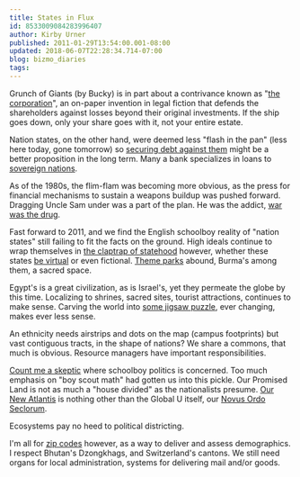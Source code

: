 ```yaml
---
title: States in Flux
id: 8533009084283996407
author: Kirby Urner
published: 2011-01-29T13:54:00.001-08:00
updated: 2018-06-07T22:28:34.714-07:00
blog: bizmo_diaries
tags: 
---
```


Grunch of Giants (by Bucky) is in part about a contrivance known as "[the corporation](http://controlroom.blogspot.com/2009/07/corporation-movie-review.html)", an on-paper invention in legal fiction that defends the shareholders against losses beyond their original investments.  If the ship goes down, only your share goes with it, not your entire estate.

Nation states, on the other hand, were deemed less "flash in the pan" (less here today, gone tomorrow) so [securing debt against them](http://www.vancouversun.com/business/Sovereign+default+remains+2011+risk/4097870/story.html) might be a better proposition in the long term.  Many a bank specializes in loans to [sovereign nations](http://grunch.net/archives/64).

As of the 1980s, the flim-flam was becoming more obvious, as the press for financial mechanisms to sustain a weapons buildup was pushed forward.  Dragging Uncle Sam under was a part of the plan. He was the addict, [war was the drug](http://controlroom.blogspot.com/2010/11/hurt-locker-movie-review.html).

Fast forward to 2011, and we find the English schoolboy reality of "nation states" still failing to fit the facts on the ground.  High ideals continue to wrap themselves in [the claptrap of statehood](http://www.gla.ac.uk/~dc4w/laibach/nsk.html) however, whether these states [be virtual](http://mybizmo.blogspot.com/2010/01/cyber-nations.html) or even fictional.  [Theme parks](http://controlroom.blogspot.com/2008/07/epcot-makeover.html) abound, Burma's among them, a sacred space.

Egypt's is a great civilization, as is Israel's, yet they permeate the globe by this time.  Localizing to shrines, sacred sites, tourist attractions, continues to make sense.  Carving the world into [some jigsaw puzzle](http://controlroom.blogspot.com/2005/12/thinking-globally.html), ever changing, makes ever less sense.  

An ethnicity needs airstrips and dots on the map (campus footprints) but vast contiguous tracts, in the shape of nations?  We share a commons, that much is obvious. Resource managers have important responsibilities.

[Count me a skeptic](http://groups.yahoo.com/group/synergeo/message/64761) where schoolboy politics is concerned.  Too much emphasis on "boy scout math" had gotten us into this pickle.  Our Promised Land is not as much a "house divided" as the nationalists presume.  [Our New Atlantis](http://controlroom.blogspot.com/2010/10/new-atlantis-movie-review.html) is nothing other than the Global U itself, our [Novus Ordo Seclorum](http://mybizmo.blogspot.com/2006/11/about-secularism.html).

Ecosystems pay no heed to political districting.  

I'm all for [zip codes](http://worldgame.blogspot.com/2010/02/more-from-97214.html) however, as a way to deliver and assess demographics.  I respect Bhutan's Dzongkhags, and Switzerland's cantons.  We still need organs for local administration, systems for delivering mail and/or goods.
